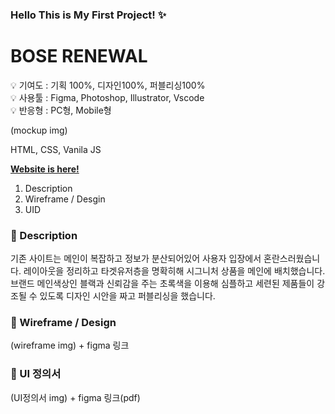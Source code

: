 
### Hello This is My First Project! ✨

# BOSE RENEWAL


💡 기여도 : 기획 100%, 디자인100%, 퍼블리싱100%   
💡 사용툴 : Figma, Photoshop, Illustrator, Vscode   
💡 반응형 : PC형, Mobile형    
   
(mockup img)   
   
 HTML, CSS, Vanila JS

**[Website is here!](http://handlebarsjs.com/)**


1. Description
2. Wireframe / Desgin
3. UID



### 📝 Description
기존 사이트는 메인이 복잡하고 정보가 분산되어있어 사용자 입장에서 혼란스러웠습니다.
레이아웃을 정리하고 타겟유저층을 명확히해 시그니처 상품을 메인에 배치했습니다. 브랜드 메인색상인 블랙과 신뢰감을 주는 초록색을 이용해 심플하고 세련된 제품들이 강조될 수 있도록 디자인 시안을 짜고 퍼블리싱을 했습니다.

### 📝 Wireframe / Design
(wireframe img) + figma 링크

### 📝 UI 정의서
(UI정의서 img) + figma 링크(pdf)
